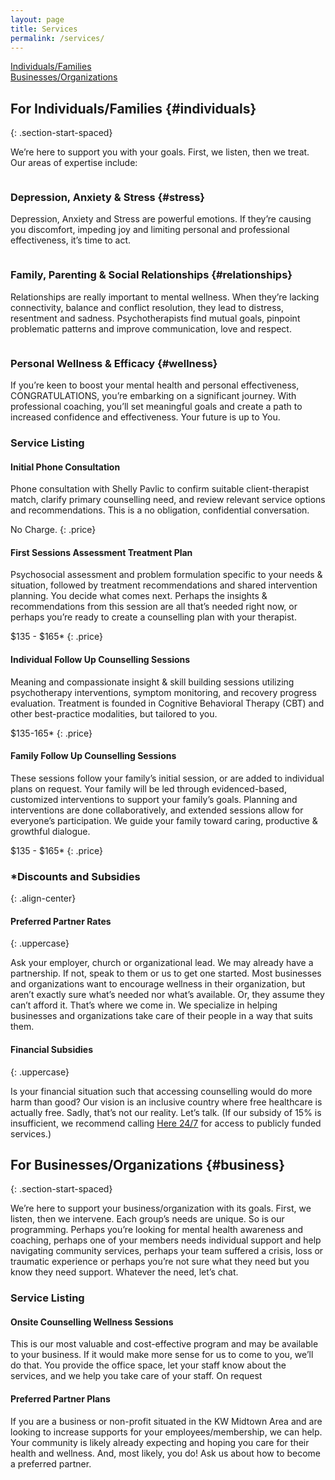 ```yaml
---
layout: page
title: Services
permalink: /services/
---
```


<div class="image-jump-links">
    <div class="jump-link">
        <a href="#individuals">
            <img src="/assets/images/session2.jpg" alt="">
            <div class="jump-link-text">Individuals/Families</div>
        </a>
    </div>
    <div class="jump-link">
        <a href="#business">
            <img src="/assets/images/family-window.jpg" alt="">
            <div class="jump-link-text">Businesses/Organizations</div>
        </a>
    </div>
</div>

## For Individuals/Families {#individuals}
{: .section-start-spaced}

We’re here to support you with your goals. First, we listen, then we treat.
Our areas of expertise include:

<div class="service-item">
<div class="service-item-title">
<img src="/assets/images/rainy-window.jpg" alt="">
</div>
<div class="service-item-description" markdown="1">

### Depression, Anxiety & Stress {#stress}

Depression, Anxiety and Stress are powerful emotions. If they’re causing you discomfort, impeding joy and limiting personal and professional effectiveness, it’s time to act.

</div>
</div>

<div class="service-item">
<div class="service-item-title">
<img src="/assets/images/two-on-couch.jpg" alt="">
</div>
<div class="service-item-description" markdown="1">

### Family, Parenting & Social Relationships {#relationships}

Relationships are really important to mental wellness. When they’re lacking connectivity, balance and conflict resolution, they lead to distress, resentment and sadness. Psychotherapists find mutual goals, pinpoint problematic patterns and improve communication, love and respect.

</div>
</div>

<div class="service-item">
<div class="service-item-title">
<img src="/assets/images/work.jpg" alt="">
</div>
<div class="service-item-description" markdown="1">

### Personal Wellness & Efficacy {#wellness}

If you’re keen to boost your mental health and personal effectiveness, CONGRATULATIONS, you’re embarking on a significant journey. With professional coaching, you’ll set meaningful goals and create a path to increased confidence and effectiveness. Your future is up to You.

</div>
</div>

### Service Listing

<div class="listings">
<div class="service-listing" markdown="1">

#### Initial Phone Consultation
Phone consultation with Shelly Pavlic to confirm suitable client-therapist match, clarify primary counselling need, and review relevant service options and recommendations. This is a no obligation, confidential conversation.

No Charge.
{: .price}

</div>
<div class="service-listing" markdown="1">

#### First Sessions Assessment Treatment Plan
Psychosocial assessment and problem formulation specific to your needs & situation, followed by treatment recommendations and shared intervention planning. You decide what comes next. Perhaps the insights & recommendations from this session are all that’s needed right now, or perhaps you’re ready to create a counselling plan with your therapist.

$135 - $165*
{: .price}

</div>
<div class="service-listing" markdown="1">

#### Individual Follow Up Counselling Sessions
Meaning and compassionate insight & skill building sessions utilizing psychotherapy interventions, symptom monitoring, and recovery progress evaluation. Treatment is founded in Cognitive Behavioral Therapy (CBT) and other best-practice modalities, but tailored to you.

$135-165*
{: .price}

</div>
<div class="service-listing" markdown="1">

#### Family Follow Up Counselling Sessions
These sessions follow your family’s initial session, or are added to individual plans on request. Your family will be led through evidenced-based, customized interventions to support your family’s goals. Planning and interventions are done collaboratively, and extended sessions allow for everyone’s participation. We guide your family toward caring, productive & growthful dialogue.

$135 - $165*
{: .price}

</div>
</div>

### \*Discounts and Subsidies
{: .align-center}

<div class="listings">
<div class="discount-listing" markdown="1">

#### Preferred Partner Rates
{: .uppercase}

Ask your employer, church or organizational lead. We may already have a partnership. If not, speak to them or us to get one started. Most businesses and organizations want to encourage wellness in their organization, but aren’t exactly sure what’s needed nor what’s available. Or, they assume they can’t afford it. That’s where we come in. We specialize in helping businesses and organizations take care of their people in a way that suits them.

</div>
<div class="discount-listing" markdown="1">

#### Financial Subsidies
{: .uppercase}

Is your financial situation such that accessing counselling would do more harm than good? Our vision is an inclusive country where free healthcare is actually free. Sadly, that’s not our reality. Let’s talk. (If our subsidy of 15% is insufficient, we recommend calling [Here 24/7](https://here247.ca/) for access to publicly funded services.)

</div>
</div>

## For Businesses/Organizations {#business}
{: .section-start-spaced}

We’re here to support your business/organization with its goals. First, we listen, then we intervene. Each group’s needs are unique. So is our programming. Perhaps you’re looking for mental health awareness and coaching, perhaps one of your members needs individual support and help navigating community services, perhaps your team suffered a crisis, loss or traumatic experience or perhaps you’re not sure what they need but you know they need support. Whatever the need, let’s chat.

### Service Listing

<div class="listings">
<div class="service-listing" markdown="1">

#### Onsite Counselling Wellness Sessions
This is our most valuable and cost-effective program and may be available to your business. If it would make more sense for us to come to you, we’ll do that. You provide the office space, let your staff know about the services, and we help you take care of your staff. On request

</div>
<div class="service-listing" markdown="1">

#### Preferred Partner Plans
If you are a business or non-profit situated in the KW Midtown Area and are looking to increase supports for your employees/membership, we can help. Your community is likely already expecting and hoping you care for their health and wellness.  And, most likely, you do! Ask us about how to become a preferred partner.

</div>
</div>
